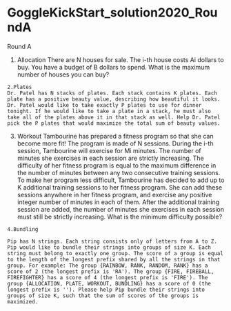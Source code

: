 # GoggleKickStart_solution2020_RoundA

Round A

   
   
   1. Allocation
    There are N houses for sale. The i-th house costs Ai dollars to buy. You have a budget of B dollars to spend. What is the maximum number of houses you can buy?





    2.Plates
    Dr. Patel has N stacks of plates. Each stack contains K plates. Each plate has a positive beauty value, describing how beautiful it looks. Dr. Patel would like to take exactly P plates to use for dinner tonight. If he would like to take a plate in a stack, he must also take all of the plates above it in that stack as well. Help Dr. Patel pick the P plates that would maximize the total sum of beauty values.


   
   3. Workout
    Tambourine has prepared a fitness program so that she can become more fit! The program is made of N sessions. During the i-th session, Tambourine will exercise for Mi minutes. The number of minutes she exercises in each session are strictly increasing. The difficulty of her fitness program is equal to the maximum difference in the number of minutes between any two consecutive training sessions. To make her program less difficult, Tambourine has decided to add up to K additional training sessions to her fitness program. She can add these sessions anywhere in her fitness program, and exercise any positive integer number of minutes in each of them. After the additional training session are added, the number of minutes she exercises in each session must still be strictly increasing. What is the minimum difficulty possible?



    4.Bundling

    Pip has N strings. Each string consists only of letters from A to Z. Pip would like to bundle their strings into groups of size K. Each string must belong to exactly one group. The score of a group is equal to the length of the longest prefix shared by all the strings in that group. For example: The group {RAINBOW, RANK, RANDOM, RANK} has a score of 2 (the longest prefix is 'RA'). The group {FIRE, FIREBALL, FIREFIGHTER} has a score of 4 (the longest prefix is 'FIRE'). The group {ALLOCATION, PLATE, WORKOUT, BUNDLING} has a score of 0 (the longest prefix is ''). Please help Pip bundle their strings into groups of size K, such that the sum of scores of the groups is maximized.

